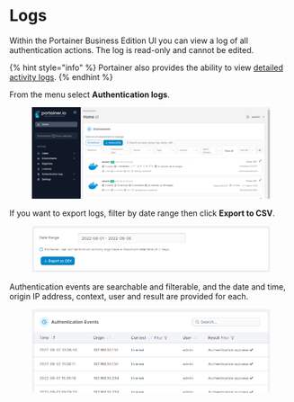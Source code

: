# Logs

Within the Portainer Business Edition UI you can view a log of all authentication actions. The log is read-only and cannot be edited.

{% hint style="info" %}
Portainer also provides the ability to view [detailed activity logs](activity.md).
{% endhint %}

From the menu select **Authentication logs**.

<figure><img src="../../.gitbook/assets/2.15-settings-authlogs.gif" alt=""><figcaption></figcaption></figure>

If you want to export logs, filter by date range then click **Export to CSV**.

<figure><img src="../../.gitbook/assets/2.15-settings-authlogs-export.png" alt=""><figcaption></figcaption></figure>

Authentication events are searchable and filterable, and the date and time, origin IP address, context, user and result are provided for each.

<figure><img src="../../.gitbook/assets/2.15-settings-authlogs-list.png" alt=""><figcaption></figcaption></figure>
